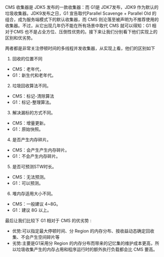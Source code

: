 CMS 收集器是 JDK5 发布的一款收集器：而 G1是 JDK7发布，JDK9 作为默认的垃圾收集器。JDK9发布之日，G1 宣告取代Parallel Scavenge + Parallel Old 的组合，成为服务端模式下的默认收集器，而 CMS 则沦落至被声明为不推荐使用的收集器。不过，从它出现几年仍不能在所有场景中取代 CMS 就可以得知：G1 相对于CMS 也不是占全方位、压倒性优势的。接下来让我们分别看下他们实现上的区别和优劣势。

两者都是非常关注停顿时间的多线程并发收集器，从实现上看，他们的区别如下

1. 回收的位置不同
- CMS：老年代，
- G1：新生代和老年代。
2. 垃圾回收算法不同。
- CMS：标记-清除算法
- G1：标记-整理算法。
3. 解决漏标的方式不同。
- CMS：增量更新。
- G1：原始快照。
4. 是否产生内存碎片。
- CMS：会产生产生内存碎片。
- G1：不会产生内存碎片。
5. 是否可预测STW时长。
- CMS：无法预测。
- G1：可以预测。

6. 堆内存适用大小不同。
- CMS：一般建议 4~8G。
- G1：建议 8G 以上。

最后让我们比较下 G1 相对于 CMS 的优劣势 :
- 优势:可以指定最大停顿时间、分 Region 的内存分布、按收益动态确定回收集、不会产生空间碎片等
- 劣势:主要是G1采用分 Region 的内存分布而带来的记忆集的维护成本更高，所以垃圾收集产生的内存占用和程序运行时的额外执行负载都会比 CMS 要高。
